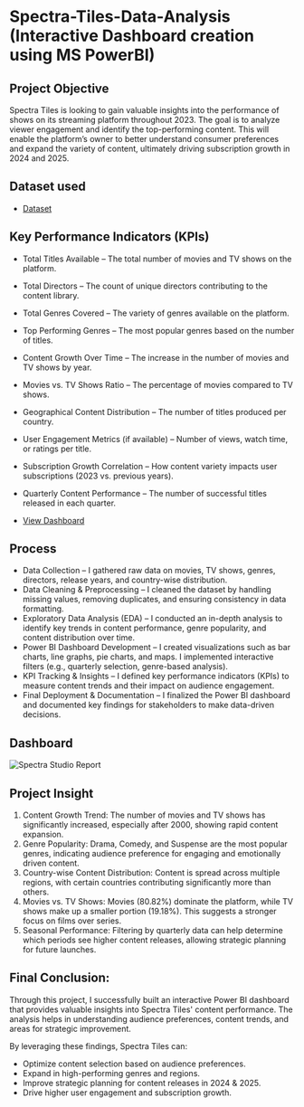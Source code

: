 # Spectra-Tiles-Data-Analysis (Interactive Dashboard creation using MS PowerBI)
## Project Objective
Spectra Tiles is looking to gain valuable insights into the performance of shows on its streaming platform throughout 2023. The goal is to analyze viewer engagement and identify the top-performing content. This will enable the platform’s owner to better understand consumer preferences and expand the variety of content, ultimately driving subscription growth in 2024 and 2025.

## Dataset used
- <a href="https://github.com/inileshverma/Power-BI/blob/main/6.2-Spectra_titles.xlsx">Dataset</a>

## Key Performance Indicators (KPIs)
- Total Titles Available – The total number of movies and TV shows on the platform.
- Total Directors – The count of unique directors contributing to the content library.
- Total Genres Covered – The variety of genres available on the platform.
- Top Performing Genres – The most popular genres based on the number of titles.
- Content Growth Over Time – The increase in the number of movies and TV shows by year.
- Movies vs. TV Shows Ratio – The percentage of movies compared to TV shows.
- Geographical Content Distribution – The number of titles produced per country.
- User Engagement Metrics (if available) – Number of views, watch time, or ratings per title.
- Subscription Growth Correlation – How content variety impacts user subscriptions (2023 vs. previous years).
- Quarterly Content Performance – The number of successful titles released in each quarter.

- <a href="https://github.com/inileshverma/Power-BI/blob/main/Spectra%20Studio%20Report.png">View Dashboard</a>

## Process
- Data Collection – I gathered raw data on movies, TV shows, genres, directors, release years, and country-wise distribution.
- Data Cleaning & Preprocessing – I cleaned the dataset by handling missing values, removing duplicates, and ensuring consistency in data formatting.
- Exploratory Data Analysis (EDA) – I conducted an in-depth analysis to identify key trends in content performance, genre popularity, and content distribution over time.
- Power BI Dashboard Development – I created visualizations such as bar charts, line graphs, pie charts, and maps. I implemented interactive filters (e.g., quarterly selection, genre-based analysis).
- KPI Tracking & Insights – I defined key performance indicators (KPIs) to measure content trends and their impact on audience engagement.
- Final Deployment & Documentation – I finalized the Power BI dashboard and documented key findings for stakeholders to make data-driven decisions.

## Dashboard
![Spectra Studio Report](https://github.com/user-attachments/assets/6ebaf97d-8ec7-4a70-a33e-8c302095d3b0)

## Project Insight
1. Content Growth Trend:
The number of movies and TV shows has significantly increased, especially after 2000, showing rapid content expansion.
2. Genre Popularity:
Drama, Comedy, and Suspense are the most popular genres, indicating audience preference for engaging and emotionally driven content.
3. Country-wise Content Distribution:
Content is spread across multiple regions, with certain countries contributing significantly more than others.
4. Movies vs. TV Shows:
Movies (80.82%) dominate the platform, while TV shows make up a smaller portion (19.18%). This suggests a stronger focus on films over series.
5. Seasonal Performance:
Filtering by quarterly data can help determine which periods see higher content releases, allowing strategic planning for future launches.

## Final Conclusion:
Through this project, I successfully built an interactive Power BI dashboard that provides valuable insights into Spectra Tiles' content performance. The analysis helps in understanding audience preferences, content trends, and areas for strategic improvement.

By leveraging these findings, Spectra Tiles can:
- Optimize content selection based on audience preferences.
- Expand in high-performing genres and regions.
- Improve strategic planning for content releases in 2024 & 2025.
- Drive higher user engagement and subscription growth.
